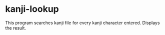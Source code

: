 # kanji-lookup
This program searches kanji file for every kanji character entered.  Displays the result.
